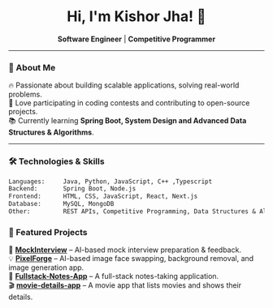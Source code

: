 <h1 align="center">Hi, I'm Kishor Jha! 👋</h1>

<p align="center"> 
  <b>Software Engineer</b> | <b>Competitive Programmer</b>
</p>

---

### 🚀 About Me

🔥 Passionate about building scalable applications, solving real-world problems.  
🎯 Love participating in coding contests and contributing to open-source projects.  
📚 Currently learning **Spring Boot, System Design and Advanced Data Structures & Algorithms**.

---

### 🛠 Technologies & Skills

```txt
Languages:     Java, Python, JavaScript, C++ ,Typescript 
Backend:       Spring Boot, Node.js  
Frontend:      HTML, CSS, JavaScript, React, Next.js  
Database:      MySQL, MongoDB  
Other:         REST APIs, Competitive Programming, Data Structures & Algorithms  

```
### 📌 Featured Projects

🚀 [**MockInterview**](https://github.com/Kishor-work1/Mock-Interview) – AI-based mock interview preparation & feedback.  
💡 [**PixelForge**](https://github.com/Kishor-work1/PixelForge) – AI-based image face swapping, background removal, and image generation app.  
📝 [**Fullstack-Notes-App**](https://github.com/Kishor-work1/Fullstack-Notes-App) – A full-stack notes-taking application.  
🎬 [**movie-details-app**](https://github.com/Kishor-work1/movie-details-app) – A movie app that lists movies and shows their details.  

